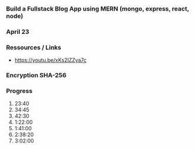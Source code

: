 ### Build a Fullstack Blog App using MERN (mongo, express, react, node)

### April 23

### Ressources / Links

- https://youtu.be/xKs2IZZya7c

### Encryption SHA-256

### Progress
1. 23:40
2. 34:45
3. 42:30
4. 1:22:00
5. 1:41:00
6. 2:38:20
7. 3:02:00